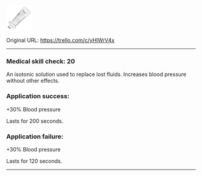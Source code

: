 ![ringers.png\|200](./Ringer's%20Solution%20-%20Attachments/6718845db30472d958dd7c74.png)

Original URL: https://trello.com/c/yHlWrV4x

---

### Medical skill check: 20

An isotonic solution used to replace lost fluids. Increases blood pressure without other effects.

### Application success:

\+30% Blood pressure

Lasts for 200 seconds.

### Application failure:

\+30% Blood pressure

Lasts for 120 seconds.

---


